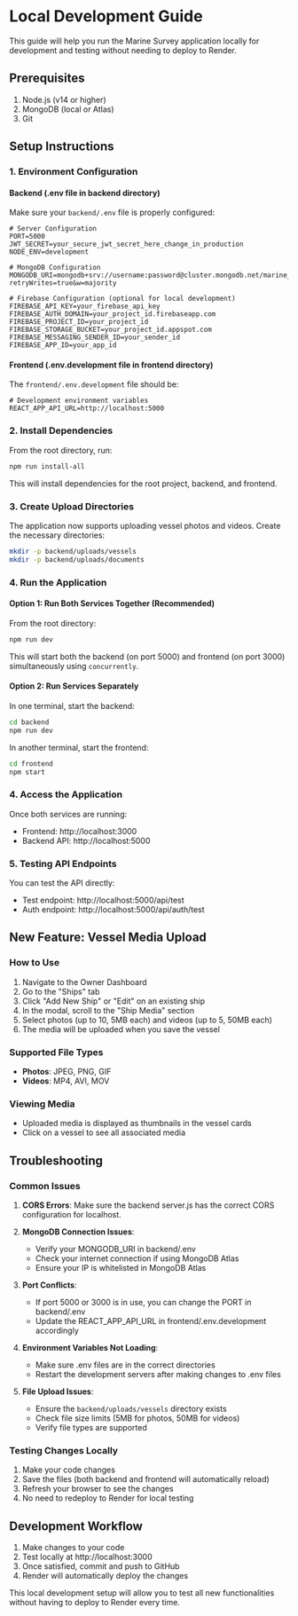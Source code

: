 # Local Development Guide

This guide will help you run the Marine Survey application locally for development and testing without needing to deploy to Render.

## Prerequisites

1. Node.js (v14 or higher)
2. MongoDB (local or Atlas)
3. Git

## Setup Instructions

### 1. Environment Configuration

#### Backend (.env file in backend directory)
Make sure your `backend/.env` file is properly configured:

```env
# Server Configuration
PORT=5000
JWT_SECRET=your_secure_jwt_secret_here_change_in_production
NODE_ENV=development

# MongoDB Configuration
MONGODB_URI=mongodb+srv://username:password@cluster.mongodb.net/marine_survey?retryWrites=true&w=majority

# Firebase Configuration (optional for local development)
FIREBASE_API_KEY=your_firebase_api_key
FIREBASE_AUTH_DOMAIN=your_project_id.firebaseapp.com
FIREBASE_PROJECT_ID=your_project_id
FIREBASE_STORAGE_BUCKET=your_project_id.appspot.com
FIREBASE_MESSAGING_SENDER_ID=your_sender_id
FIREBASE_APP_ID=your_app_id
```

#### Frontend (.env.development file in frontend directory)
The `frontend/.env.development` file should be:

```env
# Development environment variables
REACT_APP_API_URL=http://localhost:5000
```

### 2. Install Dependencies

From the root directory, run:

```bash
npm run install-all
```

This will install dependencies for the root project, backend, and frontend.

### 3. Create Upload Directories

The application now supports uploading vessel photos and videos. Create the necessary directories:

```bash
mkdir -p backend/uploads/vessels
mkdir -p backend/uploads/documents
```

### 4. Run the Application

#### Option 1: Run Both Services Together (Recommended)
From the root directory:

```bash
npm run dev
```

This will start both the backend (on port 5000) and frontend (on port 3000) simultaneously using `concurrently`.

#### Option 2: Run Services Separately

In one terminal, start the backend:
```bash
cd backend
npm run dev
```

In another terminal, start the frontend:
```bash
cd frontend
npm start
```

### 4. Access the Application

Once both services are running:
- Frontend: http://localhost:3000
- Backend API: http://localhost:5000

### 5. Testing API Endpoints

You can test the API directly:
- Test endpoint: http://localhost:5000/api/test
- Auth endpoint: http://localhost:5000/api/auth/test

## New Feature: Vessel Media Upload

### How to Use
1. Navigate to the Owner Dashboard
2. Go to the "Ships" tab
3. Click "Add New Ship" or "Edit" on an existing ship
4. In the modal, scroll to the "Ship Media" section
5. Select photos (up to 10, 5MB each) and videos (up to 5, 50MB each)
6. The media will be uploaded when you save the vessel

### Supported File Types
- **Photos**: JPEG, PNG, GIF
- **Videos**: MP4, AVI, MOV

### Viewing Media
- Uploaded media is displayed as thumbnails in the vessel cards
- Click on a vessel to see all associated media

## Troubleshooting

### Common Issues

1. **CORS Errors**: Make sure the backend server.js has the correct CORS configuration for localhost.

2. **MongoDB Connection Issues**: 
   - Verify your MONGODB_URI in backend/.env
   - Check your internet connection if using MongoDB Atlas
   - Ensure your IP is whitelisted in MongoDB Atlas

3. **Port Conflicts**: 
   - If port 5000 or 3000 is in use, you can change the PORT in backend/.env
   - Update the REACT_APP_API_URL in frontend/.env.development accordingly

4. **Environment Variables Not Loading**: 
   - Make sure .env files are in the correct directories
   - Restart the development servers after making changes to .env files

5. **File Upload Issues**:
   - Ensure the `backend/uploads/vessels` directory exists
   - Check file size limits (5MB for photos, 50MB for videos)
   - Verify file types are supported

### Testing Changes Locally

1. Make your code changes
2. Save the files (both backend and frontend will automatically reload)
3. Refresh your browser to see the changes
4. No need to redeploy to Render for local testing

## Development Workflow

1. Make changes to your code
2. Test locally at http://localhost:3000
3. Once satisfied, commit and push to GitHub
4. Render will automatically deploy the changes

This local development setup will allow you to test all new functionalities without having to deploy to Render every time.